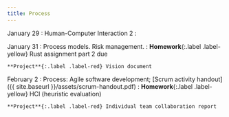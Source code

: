 ```yaml
---
title: Process
---
```


January 29
: Human-Computer Interaction 2
  : 

January 31
: Process models. Risk management.
  : **Homework**{:.label .label-yellow} Rust assignment part 2 due    
    
    **Project**{:.label .label-red} Vision document

February 2
: Process: Agile software development; [Scrum activity handout]({{ site.baseurl }}/assets/scrum-handout.pdf)
  : **Homework**{:.label .label-yellow} HCI (heuristic evaluation)

    **Project**{:.label .label-red} Individual team collaboration report



